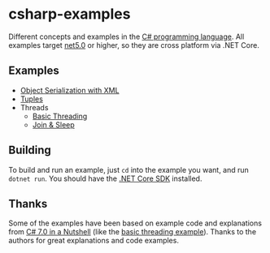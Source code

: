 # csharp-examples

Different concepts and examples in the [C# programming language](https://docs.microsoft.com/en-us/dotnet/csharp/). All examples target [net5.0](https://docs.microsoft.com/en-us/dotnet/standard/frameworks) or higher, so they are cross platform via .NET Core.

## Examples

- [Object Serialization with XML](./serialization-xml/Program.cs)
- [Tuples](./tuples/Program.cs)
- Threads
  - [Basic Threading](./threads-basic/Program.cs)
  - [Join & Sleep](./threads-join-sleep/Program.cs)

## Building

To build and run an example, just `cd` into the example you want, and run `dotnet run`. You should have the [.NET Core SDK](https://dotnet.microsoft.com/download/dotnet-core) installed.

## Thanks

Some of the examples have been based on example code and explanations from [C# 7.0 in a Nutshell](https://web.archive.org/web/20201111233013/https://www.oreilly.com/library/view/c-70-in/9781491987643/) (like the [basic threading example](./threads-basic/Program.cs)). Thanks to the authors for great explanations and code examples.